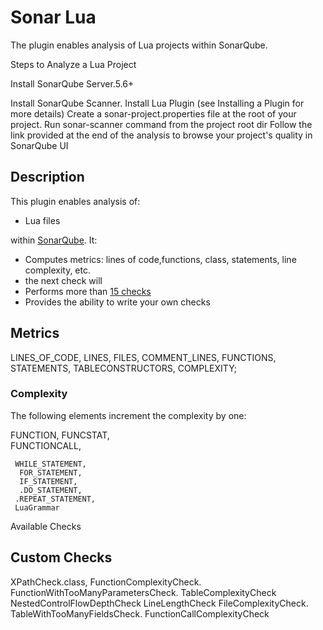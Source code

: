 Sonar Lua
==========

The plugin enables analysis of Lua projects within SonarQube.

Steps to Analyze a Lua Project

Install SonarQube Server.5.6+

Install SonarQube Scanner.
Install Lua Plugin (see Installing a Plugin for more details)
Create a sonar-project.properties file at the root of your project.
Run sonar-scanner command from the project root dir
Follow the link provided at the end of the 
analysis to browse your project's quality in SonarQube UI


## Description
This plugin enables analysis of:
 * Lua files
  
 within [SonarQube](http://www.sonarqube.org). It:
 * Computes metrics: lines of code,functions, class, statements, line complexity, etc.
 * the next check will 
 * Performs more than [15 checks](#available-checks)
 * Provides the ability to write your own checks



## Metrics

  LINES_OF_CODE,
  LINES,
  FILES,
  COMMENT_LINES,
  FUNCTIONS,
  STATEMENTS,
  TABLECONSTRUCTORS,
  COMPLEXITY;

### Complexity
The following elements increment the complexity by one:

FUNCTION,
FUNCSTAT,  
FUNCTIONCALL,
    
     WHILE_STATEMENT,
      FOR_STATEMENT,
      IF_STATEMENT,
      .DO_STATEMENT,
     .REPEAT_STATEMENT,
     LuaGrammar
 Available Checks

## Custom Checks

XPathCheck.class,
FunctionComplexityCheck.
FunctionWithTooManyParametersCheck.
TableComplexityCheck
NestedControlFlowDepthCheck
LineLengthCheck
FileComplexityCheck.
TableWithTooManyFieldsCheck.
FunctionCallComplexityCheck

